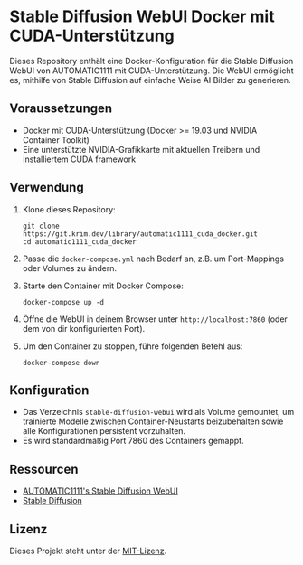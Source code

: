 # Stable Diffusion WebUI Docker mit CUDA-Unterstützung

Dieses Repository enthält eine Docker-Konfiguration für die Stable Diffusion WebUI von AUTOMATIC1111 mit CUDA-Unterstützung. Die WebUI ermöglicht es, mithilfe von Stable Diffusion auf einfache Weise AI Bilder zu generieren.

## Voraussetzungen

- Docker mit CUDA-Unterstützung (Docker >= 19.03 und NVIDIA Container Toolkit)
- Eine unterstützte NVIDIA-Grafikkarte mit aktuellen Treibern und installiertem CUDA framework

## Verwendung

1. Klone dieses Repository:
   ```
   git clone https://git.krim.dev/library/automatic1111_cuda_docker.git
   cd automatic1111_cuda_docker
   ```

2. Passe die `docker-compose.yml` nach Bedarf an, z.B. um Port-Mappings oder Volumes zu ändern.

3. Starte den Container mit Docker Compose:
   ```
   docker-compose up -d
   ```

4. Öffne die WebUI in deinem Browser unter `http://localhost:7860` (oder dem von dir konfigurierten Port).

5. Um den Container zu stoppen, führe folgenden Befehl aus:
   ```
   docker-compose down
   ```

## Konfiguration

* Das Verzeichnis `stable-diffusion-webui` wird als Volume gemountet, um trainierte Modelle zwischen Container-Neustarts beizubehalten sowie alle Konfigurationen persistent vorzuhalten. 
* Es wird standardmäßig Port 7860 des Containers gemappt.

## Ressourcen

- [AUTOMATIC1111's Stable Diffusion WebUI](https://github.com/AUTOMATIC1111/stable-diffusion-webui)
- [Stable Diffusion](https://stability.ai/blog/stable-diffusion-public-release)

## Lizenz

Dieses Projekt steht unter der [MIT-Lizenz](LICENSE).